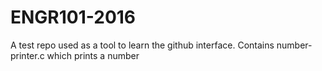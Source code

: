 # ENGR101-2016
A test repo used as a tool to learn the github interface.
Contains number-printer.c which prints a number
